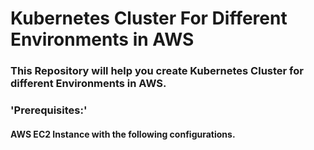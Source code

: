 # Kubernetes Cluster For Different Environments in AWS

### This Repository will help you create Kubernetes Cluster for different Environments in AWS. 

### 'Prerequisites:' 

#### AWS EC2 Instance with the following configurations. 

